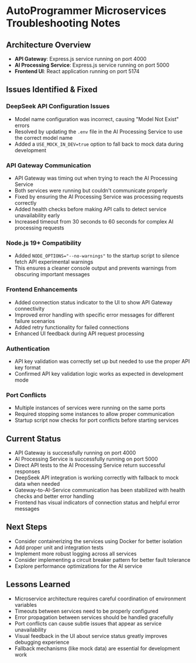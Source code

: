# AutoProgrammer Microservices Troubleshooting Notes

## Architecture Overview
- **API Gateway**: Express.js service running on port 4000
- **AI Processing Service**: Express.js service running on port 5000
- **Frontend UI**: React application running on port 5174

## Issues Identified & Fixed

### DeepSeek API Configuration Issues
- Model name configuration was incorrect, causing "Model Not Exist" errors
- Resolved by updating the `.env` file in the AI Processing Service to use the correct model name
- Added a `USE_MOCK_IN_DEV=true` option to fall back to mock data during development

### API Gateway Communication
- API Gateway was timing out when trying to reach the AI Processing Service
- Both services were running but couldn't communicate properly
- Fixed by ensuring the AI Processing Service was processing requests correctly
- Added health checks before making API calls to detect service unavailability early
- Increased timeout from 30 seconds to 60 seconds for complex AI processing requests

### Node.js 19+ Compatibility
- Added `NODE_OPTIONS="--no-warnings"` to the startup script to silence fetch API experimental warnings
- This ensures a cleaner console output and prevents warnings from obscuring important messages

### Frontend Enhancements
- Added connection status indicator to the UI to show API Gateway connectivity
- Improved error handling with specific error messages for different failure scenarios
- Added retry functionality for failed connections
- Enhanced UI feedback during API request processing

### Authentication
- API key validation was correctly set up but needed to use the proper API key format
- Confirmed API key validation logic works as expected in development mode

### Port Conflicts
- Multiple instances of services were running on the same ports
- Required stopping some instances to allow proper communication
- Startup script now checks for port conflicts before starting services

## Current Status
- API Gateway is successfully running on port 4000
- AI Processing Service is successfully running on port 5000
- Direct API tests to the AI Processing Service return successful responses
- DeepSeek API integration is working correctly with fallback to mock data when needed
- Gateway-to-AI-Service communication has been stabilized with health checks and better error handling
- Frontend has visual indicators of connection status and helpful error messages

## Next Steps
- Consider containerizing the services using Docker for better isolation
- Add proper unit and integration tests
- Implement more robust logging across all services
- Consider implementing a circuit breaker pattern for better fault tolerance
- Explore performance optimizations for the AI service

## Lessons Learned
- Microservice architecture requires careful coordination of environment variables
- Timeouts between services need to be properly configured
- Error propagation between services should be handled gracefully
- Port conflicts can cause subtle issues that appear as service unavailability
- Visual feedback in the UI about service status greatly improves debugging experience
- Fallback mechanisms (like mock data) are essential for development work 